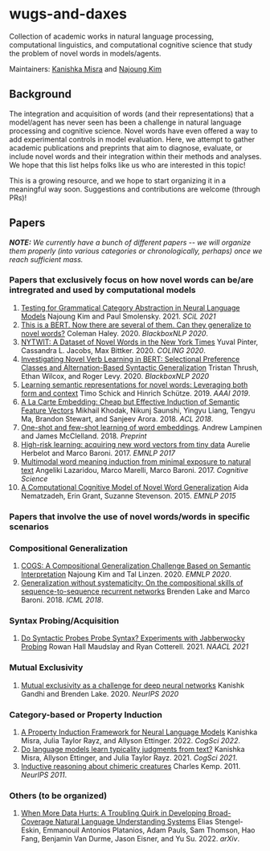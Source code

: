 # wugs-and-daxes
Collection of academic works in natural language processing, computational linguistics, and computational cognitive science that study the problem of novel words in models/agents.

Maintainers: [Kanishka Misra](https://github.com/kanishkamisra) and [Najoung Kim](https://github.com/najoungkim)

## Background

The integration and acquisition of words (and their representations) that a model/agent has never seen has been a challenge in natural language processing and cognitive science. Novel words have even offered a way to add experimental controls in model evaluation. Here, we attempt to gather academic publications and preprints that aim to diagnose, evaluate, or include novel words and their integration within their methods and analyses. We hope that this list helps folks like us who are interested in this topic!

This is a growing resource, and we hope to start organizing it in a meaningful way soon. Suggestions and contributions are welcome (through PRs)!

## Papers

***NOTE:*** *We currently have a bunch of different papers -- we will organize them properly (into various categories or chronologically, perhaps) once we reach sufficient mass.*

### Papers that exclusively focus on how novel words can be/are intregrated and used by computational models

1. [Testing for Grammatical Category Abstraction in Neural Language Models](https://aclanthology.org/2021.scil-1.59) Najoung Kim and Paul Smolensky. 2021. *SCiL 2021*
2. [This is a BERT. Now there are several of them. Can they generalize to novel words?](https://aclanthology.org/2020.blackboxnlp-1.31) Coleman Haley. 2020. _BlackboxNLP 2020_.
3. [NYTWIT: A Dataset of Novel Words in the New York Times](https://aclanthology.org/2020.coling-main.572) Yuval Pinter, Cassandra L. Jacobs, Max Bittker. 2020. _COLING 2020_.
4. [Investigating Novel Verb Learning in BERT: Selectional Preference Classes and Alternation-Based Syntactic Generalization](https://aclanthology.org/2020.blackboxnlp-1.25) Tristan Thrush, Ethan Wilcox, and Roger Levy. 2020. _BlackboxNLP 2020_
5. [Learning semantic representations for novel words: Leveraging both form and context](https://arxiv.org/abs/1811.03866) Timo Schick and Hinrich Schütze. 2019. _AAAI 2019_.
6. [A La Carte Embedding: Cheap but Effective Induction of Semantic Feature Vectors](https://aclanthology.org/P18-1002) Mikhail Khodak, Nikunj Saunshi, Yingyu Liang, Tengyu Ma, Brandon Stewart, and Sanjeev Arora. 2018. _ACL 2018_.
7. [One-shot and few-shot learning of word embeddings](https://arxiv.org/abs/1710.10280). Andrew Lampinen and James McClelland. 2018. _Preprint_
8. [High-risk learning: acquiring new word vectors from tiny data](https://aclanthology.org/D17-1030) Aurelie Herbelot and Marco Baroni. 2017. *EMNLP 2017*
9. [Multimodal word meaning induction from minimal exposure to natural text](https://onlinelibrary.wiley.com/doi/full/10.1111/cogs.12481) Angeliki Lazaridou, Marco Marelli, Marco Baroni. 2017. *Cognitive Science*
10. [A Computational Cognitive Model of Novel Word Generalization](https://aclanthology.org/D15-1207) Aida Nematzadeh, Erin Grant, Suzanne Stevenson. 2015. _EMNLP 2015_


### Papers that involve the use of novel words/words in specific scenarios

### Compositional Generalization

1. [COGS: A Compositional Generalization Challenge Based on Semantic Interpretation](https://aclanthology.org/2020.emnlp-main.731) Najoung Kim and Tal Linzen. 2020. *EMNLP 2020*.
2. [Generalization without systematicity: On the compositional skills of sequence-to-sequence recurrent networks](http://proceedings.mlr.press/v80/lake18a/lake18a.pdf) Brenden Lake and Marco Baroni. 2018. _ICML 2018_.

### Syntax Probing/Acquisition
1. [Do Syntactic Probes Probe Syntax? Experiments with Jabberwocky Probing](https://aclanthology.org/2021.naacl-main.11) Rowan Hall Maudslay and Ryan Cotterell. 2021. _NAACL 2021_

### Mutual Exclusivity
1. [Mutual exclusivity as a challenge for deep neural networks](https://proceedings.neurips.cc/paper/2020/file/a378383b89e6719e15cd1aa45478627c-Paper.pdf) Kanishk Gandhi and Brenden Lake. 2020. _NeurIPS 2020_

### Category-based or Property Induction
1. [A Property Induction Framework for Neural Language Models](https://arxiv.org/abs/2205.06910) Kanishka Misra, Julia Taylor Rayz, and Allyson Ettinger. 2022. *CogSci 2022*.
2. [Do language models learn typicality judgments from text?](https://escholarship.org/uc/item/9n77r9mr#main) Kanishka Misra, Allyson Ettinger, and Julia Taylor Rayz. 2021. *CogSci 2021*.
3. [Inductive reasoning about chimeric creatures](https://proceedings.neurips.cc/paper/2011/file/705f2172834666788607efbfca35afb3-Paper.pdf) Charles Kemp. 2011. _NeurIPS 2011_.

### Others (to be organized)
1. [When More Data Hurts: A Troubling Quirk in Developing Broad-Coverage Natural Language Understanding Systems](https://arxiv.org/abs/2205.12228) Elias Stengel-Eskin, Emmanouil Antonios Platanios, Adam Pauls, Sam Thomson, Hao Fang, Benjamin Van Durme, Jason Eisner, and Yu Su. 2022. _arXiv_.
